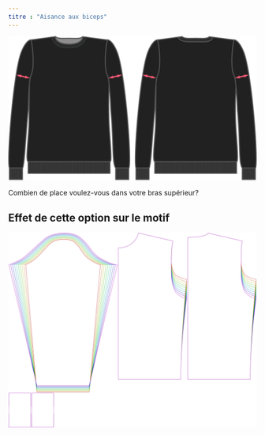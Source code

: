 ```yaml
---
titre : "Aisance aux biceps"
---
```


![Aisance au niveau des biceps](bicepsease.svg)

Combien de place voulez-vous dans votre bras supérieur?

## Effet de cette option sur le motif

![Cette image montre l'effet de cette option en superposant plusieurs variantes qui ont une valeur différente pour cette option](sven_bicepsease_sample.svg "Effet de cette option sur le modèle")
